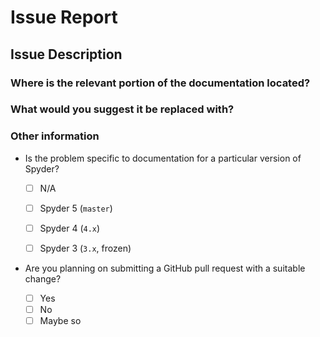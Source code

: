 # Issue Report

<!--- **PLEASE NOTE:** This is the issue tracker for Spyder's documentation, not problems with the Spyder application itself nor general help with Spyder. For that, please see the main Spyder repo: <https://github.com/spyder-ide/spyder> . --->

<!--- Please make sure you fill out this template completely so we can find and fix your issue. Otherwise, it may be closed. Thanks! --->


## Issue Description

<!--- Describe the issue you've found with the documentation. --->




### Where is the relevant portion of the documentation located?

<!--- Identify the word, line, section, or file this change pertains to. --->




### What would you suggest it be replaced with?

<!--- Please be as specific as you can. --->




### Other information

* Is the problem specific to documentation for a particular version of Spyder?

    * [ ] N/A
    * [ ] Spyder 5 (``master``)
    * [ ] Spyder 4 (``4.x``)
    * [ ] Spyder 3 (``3.x``, frozen)


* Are you planning on submitting a GitHub pull request with a suitable change?

    * [ ] Yes
    * [ ] No
    * [ ] Maybe so
